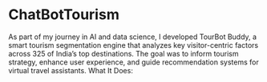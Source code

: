 # ChatBotTourism
As part of my journey in AI and data science, I developed TourBot Buddy, a smart tourism segmentation engine that analyzes key visitor-centric factors across 325 of India’s top destinations. The goal was to inform tourism strategy, enhance user experience, and guide recommendation systems for virtual travel assistants.  What It Does:
